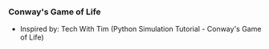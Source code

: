 ### Conway's Game of Life


- Inspired by: Tech With Tim (Python Simulation Tutorial - Conway's Game of Life)
